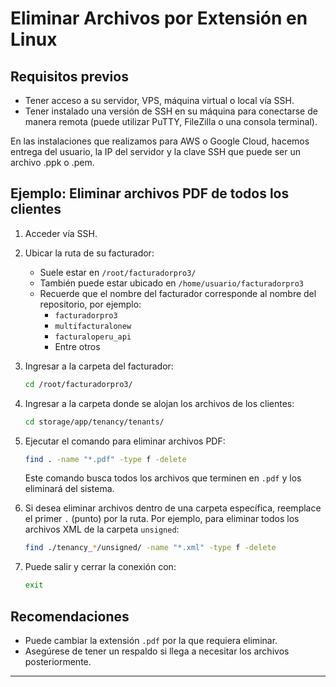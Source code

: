 # Eliminar Archivos por Extensión en Linux

## Requisitos previos

- Tener acceso a su servidor, VPS, máquina virtual o local vía SSH.
- Tener instalado una versión de SSH en su máquina para conectarse de manera remota (puede utilizar PuTTY, FileZilla o una consola terminal).

En las instalaciones que realizamos para AWS o Google Cloud, hacemos entrega del usuario, la IP del servidor y la clave SSH que puede ser un archivo .ppk o .pem.

## Ejemplo: Eliminar archivos PDF de todos los clientes

1. Acceder vía SSH.
2. Ubicar la ruta de su facturador:
    - Suele estar en `/root/facturadorpro3/`
    - También puede estar ubicado en `/home/usuario/facturadorpro3`
    - Recuerde que el nombre del facturador corresponde al nombre del repositorio, por ejemplo:
      - `facturadorpro3`
      - `multifacturalonew`
      - `facturaloperu_api`
      - Entre otros
3. Ingresar a la carpeta del facturador:
    ```bash
    cd /root/facturadorpro3/
    ```
4. Ingresar a la carpeta donde se alojan los archivos de los clientes:
    ```bash
    cd storage/app/tenancy/tenants/
    ```
5. Ejecutar el comando para eliminar archivos PDF:
    ```bash
    find . -name "*.pdf" -type f -delete
    ```
    Este comando busca todos los archivos que terminen en `.pdf` y los eliminará del sistema.

6. Si desea eliminar archivos dentro de una carpeta específica, reemplace el primer `.` (punto) por la ruta. Por ejemplo, para eliminar todos los archivos XML de la carpeta `unsigned`:
    ```bash
    find ./tenancy_*/unsigned/ -name "*.xml" -type f -delete
    ```

7. Puede salir y cerrar la conexión con:
    ```bash
    exit
    ```

## Recomendaciones

- Puede cambiar la extensión `.pdf` por la que requiera eliminar.
- Asegúrese de tener un respaldo si llega a necesitar los archivos posteriormente.

---
